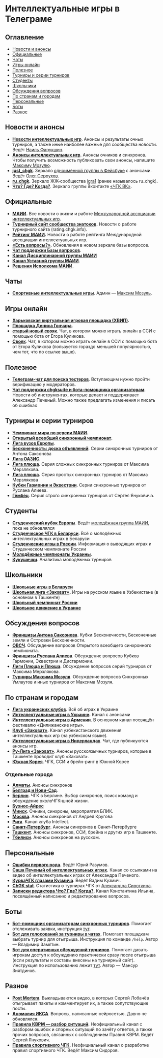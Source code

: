 # Интеллектуальные игры в Телеграме

## Оглавление
- [Новости и анонсы](#news)
- [Официальные](#official)
- [Чаты](#chats)
- [Игры онлайн](#online)
- [Полезное](#useful)
- [Турниры и серии турниров](#tournaments)
- [Студенты](#youth)
- [Школьники](#school)
- [Обсуждения вопросов](#q_discussions) 
- [По странам и городам](#countries)
- [Персональные](#personal)
- [Боты](#bots)
- [Разное](#other)

## Новости и анонсы <a id="news"></a>
- **[Новости интеллектуальных игр](https://t.me/chgknews)**. Анонсы и результаты очных турниров, а также иные наиболее важные для сообщества новости. Ведёт [Наиль Фарукшин](https://t.me/perenoel).
- **[Анонсы интеллектуальных игр](https://t.me/chgk_anons)**. Анонсы очников и синхронов. Чтобы получить возможность публиковать свои анонсы, напишите [Максиму Мозулю](https://t.me/Mozul).
- **[just_chgk](https://t.me/just_chgk)**. Зеркало [одноимённой группы в Фейсбуке](https://www.facebook.com/groups/414415963529176) с анонсами. Ведёт [Олег Сероухов](https://www.facebook.com/olegoego).
- **[ru_chgk](https://t.me/ruchgk)**. Зеркало ЖЖ-сообщества [igra1](https://igra1.livejournal.com/) (ранее называлось ru_chgk).
- **[Что? Где? Когда?](https://t.me/chgkvk)**. Зеркало группы Вконтакте [«ЧГК ВК»](https://vk.com/chgkvk).

## Официальные <a id="official"></a>
- **[МАИИ](https://t.me/maii_info).** Все новости о жизни и работе [Международной ассоциации интеллектуальных игр](https://www.maii.li/p/about).
- **[Турнирный сайт сообщества знатоков](https://t.me/tznatoki).** Новости о работе турнирного сайта (rating.chgk.info).
- **[Рейтинг МАИИ](https://t.me/rating_maii).** Новости о работе рейтинга Международной ассоциации интеллектуальных игр.
- **[«Есть вопросы?»](https://t.me/gotquestions_online)**. Обновления в новом зеркале базы вопросов.
- **[Чат поддержки Базы вопросов](https://t.me/chgk_db)**.
- **[Канал Дисциплинарной группы МАИИ](https://t.me/dg_maii)**  
- **[Канал Уставной группы МАИИ](https://t.me/maii_ustav)**.
- **[Решения Исполкома МАИИ](https://t.me/reshenija_ispolkoma)**.

## Чаты <a id="chats"></a>
- **[Спортивные интеллектуальные игры](https://t.me/+OTlRYQkm158xOTgy)**. Админ — [Максим Мозуль](https://t.me/Mozul).

## Игры онлайн <a id="online"></a>
- **[Харьковская виртуальная игровая площадка (ХВИП)](https://t.me/khvip_calendar).**
- **[Площадка Дениса Гончара](https://t.me/chgk_online)**.
- **[старый новый свояк](https://t.me/+VCa0K8pzffdjZWE6)**. Чат, в котором можно играть онлайн в ССИ с помощью бота от Егора Куликова.
- **[Свояк](https://t.me/ktoto_zanyal_svoyak)**. Чат, в котором можно играть онлайн в ССИ с помощью бота от Егора Куликова (пользуется гораздо меньшей популярностью, чем тот, что по ссылке выше).

## Полезное <a id="useful"></a>
- **[Телеграм-чат для поиска тестеров](https://t.me/+BGSxZpfx9sIzODky)**. Вступающим нужно пройти верификацию у модераторов.
- **[Чат поддержки chgksuite и бота-помощника организаторам](https://t.me/chgksuite)**. Новости об инструментах, которые делает и поддерживает Александр Печеный. Можно также предлагать изменения и писать об ошибках

## Турниры и серии турниров <a id="tournaments"></a>
- **[Чемпионат мира по версии МАИИ](https://t.me/worldchamp_maii).**
- **[Открытый всеобщий синхронный чемпионат](https://t.me/ovsch)**.
- **[Лига вузов Европы](https://t.me/IQGameStudent)**.
- **[Бесконечность: доска объявлений](https://t.me/infinforming)**. Серии синхронных турниров от Антона Саксонова
- **[Лига ОАЗИС](https://t.me/ligaoazis)**. 
- **[Лига плюща](https://t.me/IvyLeague22)**. Серия сложных синхронных турниров от Максима Мерзлякова.
- **[Лига плюша](https://t.me/PlushLeague).** Серия простых синхронных турниров от Максима Мерзлякова
- **[Кубки Гармонии и Эквестрии](https://t.me/harmonycup)**. Серии синхронных турниров от Руслана Алиева.
- **[Гёмбёц](https://t.me/gomboc_kvrm)**. Серия строго синхронных турниров от Сергея Януковича.

## Студенты <a id="youth"></a>
- **[Студенческий кубок Европы](https://t.me/studeuro)**. Ведёт [молодёжная группа МАИИ](https://www.maii.li/p/who#youth), пока не обновлялся
- **[Студенческое ЧГК в Беларуси](https://t.me/studchgk_belarus)**. Всё о молодёжных интеллектуальных играх в Беларуси
- **[Студенческие игры в России](https://t.me/studchr)**. Информация о выводящих играх и Студенческом чемпионате России
- **[Молодёжные чемпионаты Украины](https://t.me/mchuchgkbrsiek)**.
- **[Кукушечки](https://t.me/chgk_anal)**. Аналитика молодёжных турниров

## Школьники <a id="school"></a>
- **[Школьные игры в Беларуси](https://t.me/schoolchgkbelarus)**
- **[Школьная лига «Заковат»](https://t.me/zakovatschool).** Игры на русском языке в Узбекистане (в основном в Ташкенте)
- **[Школьный чемпионат России](https://t.me/shchr_int)**
- **[Школьное движение в Украине](https://t.me/shchu2019)**

## Обсуждения вопросов <a id="q_discussions"></a>
- **[Франшизы Антона Саксонова](https://t.me/infinitequestions)**. Кубки Бесконечности, Бесконечные земли и Островки Бесконечности.
- **[ОВСЧ](https://t.me/ovsch_questions)**. Обсуждение вопросов Открытого всеобщего синхронного чемпионата.
- **[Франшизы Руслана Алиева](https://t.me/harmonydisc)**. Обсуждение вопросов Кубков Гармонии, Эквестрии и Дисгармонии.
- **[Лиги Плюща и Плюша](https://t.me/IveyLeaguequest)**. Обсуждение вопросов серий турниров от Максима Мерзлякова.
- **[Турниры Максима Мозуля](https://t.me/muc_questions)**. Обсуждение вопросов Синхронных Умлаутов и иных турниров от Максима Мозуля.

## По странам и городам <a id="countries"></a>

- **[Лига украинских клубов](https://t.me/LigaUK)**. Всё об играх в Украине
- **[Интеллектуальные игры в Украине](https://t.me/games_in_Ukraine).** Канал с анонсами
- **[Интеллектуальные игры в Армении](https://t.me/ChgkgamesArmenia)**. В основном канал посвящён фестивалю «Дилижанские игры».
- **[Клуб «Заковат»](https://t.me/zakovat)**. Канал узбекистанского движения интеллектуальных игр (на узбекском языке).
- **[Интеллектуальные игры в Нидерландах](@chgknl)**. Чат, где публикуются анонсы игр.
- **[Ру-Лига «Заковат»](https://t.me/ruliga_zakovat)**. Анонсы русскоязычных турниров, которые в Ташкенте проводит клуб «Заковат».
- **[Южная Корея](https://t.me/chgkorea)**. ЧГК, ССИ и брейн-ринг в Южной Корее

### Отдельные города
- **[Алматы](https://t.me/oo_lis)**. Анонсы синхронов
- **[Белград и Нови-Сад](https://t.me/chgk_u_bg)**.
- **[Берлин](https://t.me/joinchat/BZ_q2wxqZgnDKhXXLxYCeg)**. ЧГК в Берлине. Выбор синхронов, поиск команд и обсуждение околоЧГК-шной жизни.
- **[Буэнос-Айрес](https://t.me/chgk_baires)**
- **[Минск](https://t.me/chgk_minsk)**. Очники, синхроны, мероприятия БЛИК.
- **[Москва](https://t.me/krugovchgk)**. Анонсы синхронов от Андрея Кругова
- **[Рига](https://t.me/intellect_riga)**. Канал клуба Intellect.
- **[Санкт-Петербург](https://t.me/WeekChgkSPB)**. Анонсы синхронов в Санкт-Петербурге
- **[Ташкент](https://t.me/iivtiivt)**. Анонсы синхронов, ССИ, брейна и других игр в Ташкенте.
- **[Тбилиси](https://t.me/chanTbilisi)**. Анонсы синхронов на русском.

## Персональные <a id="personal"></a>
- **[Ошибки первого рода](https://t.me/false_positives)**. Ведёт Юрий Разумов.
- **[Саша Печеный об интеллектуальных играх](https://t.me/pecheny_on_intgames).** Канал со ссылками на видео об интеллектуальных играх от Александра Печеного.
- **[КурваЧГК глазами Кузмича](https://t.me/VKchgk)**. Ведёт Вадим Кузмич.
- **[ChGK stat](https://t.me/ChGK_stat)**. Статистика о турнирах ЧГК от [Александра Сироткина](https://t.me/avsirotkin).
- **[Записки редактора Что? Где? Когда?](https://t.me/editing_questions)**. Канал Константина Ильина, посвящённый написанию и редактированию вопросов.

## Боты <a id="bots"></a>
- **[Бот-помощник организаторам синхронных турниров](https://t.me/rating_chgk_info_helper_bot)**. Помогает отслеживать заявки, инструкция [тут](https://t.me/chgknews/542).
- **[Бот для голосований за турниры в чатах](https://t.me/gamepollbot)**. Помогает площадкам выбрать турнир для отыгрыша. Инструкция по команде `/help`. Автор — Владимир Замятин.
- **[Бот для оперативных обсуждений турниров](https://t.me/chgk_blame_bot)**. Помогает давать игрокам доступ к обсуждению практически сразу после отыгрыша (если результаты и составы внесены на турнирный сайт). Инструкция по использованию лежит [тут](https://sr.ht/~rd/blame-bot/). Автор — Мансур Зиятдинов.

## Разное <a id="other"></a>
- **[Post Mortem](https://t.me/postmortemchannel)**. Выкладываются видео, в которых Сергей Лобачёв отыгрывает пакеты и комментирует их, а также сопутствующие посты.
- **[Аномалия ИКСА](https://t.me/neuro_chgk)**. Вопросы, написанные нейросетью. Давно не обновлялся.
- **[Правила КВРМ — разбор ситуаций](https://t.me/kvrm_rules)**. Неофициальный канал с разбором ошибок и спорных ситуаций по зачёту ответов, а также прочих вопросов, связанных с соблюдением Правил КВРМ. Ведёт Сергей Янукович.
- **[Правила спортивного ЧГК](https://t.me/chgk_rules)**. Неофициальный канал о разработке правил спортивного ЧГК. Ведёт Максим Сидоров.
